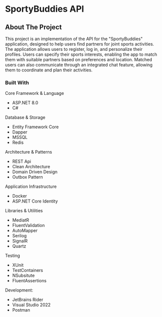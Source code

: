 # SportyBuddies API

## About The Project

This project is an implementation of the API for the "SportyBuddies" application, designed to help users find partners for joint sports activities. The application allows users to register, log in, and personalize their profiles. Users can specify their sports interests, enabling the app to match them with suitable partners based on preferences and location. Matched users can also communicate through an integrated chat feature, allowing them to coordinate and plan their activities.


### Built With

Core Framework & Language
- ASP.NET 8.0
- C#

Database & Storage
- Entity Framework Core
- Dapper
- MSSQL
- Redis

Architecture & Patterns
- REST Api
- Clean Architecture 
- Domain Driven Design
- Outbox Pattern

Application Infrastructure
- Docker
- ASP.NET Core Identity

Libraries & Utilities
- MediatR
- FluentValidation
- AutoMapper
- Serilog
- SignalR
- Quartz

Testing
- XUnit
- TestContainers
- NSubsitute
- FluentAssertions

Development:
- JetBrains Rider
- Visual Studio 2022
- Postman
